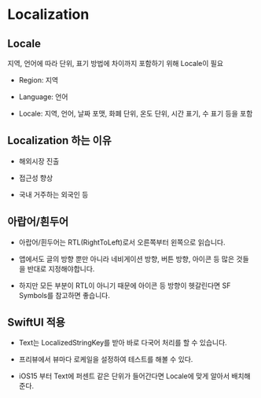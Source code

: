 # Localization

## Locale

지역, 언어에 따라 단위, 표기 방법에 차이까지 포함하기 위해 Locale이 필요

- Region: 지역

- Language: 언어

- Locale: 지역, 언어, 날짜 포맷, 화폐 단위, 온도 단위, 시간 표기, 수 표기 등을 포함

 

## Localization 하는 이유

- 해외시장 진출

- 접근성 향상

- 국내 거주하는 외국인 등

 

## 아랍어/흰두어

- 아랍어/흰두어는 RTL(RightToLeft)로서 오른쪽부터 왼쪽으로 읽습니다.

- 앱에서도 글의 방향 뿐만 아니라 네비게이션 방향, 버튼 방향, 아이콘 등 많은 것들을 반대로 지정해야합니다.

- 하지만 모든 부분이 RTL이 아니기 때문에 아이콘 등 방향이 헷갈린다면 SF Symbols를 참고하면 좋습니다.

 

## SwiftUI 적용

- Text는 LocalizedStringKey를 받아 바로 다국어 처리를 할 수 있습니다.

- 프리뷰에서 뷰마다 로케일을 설정하여 테스트를 해볼 수 있다.

- iOS15 부터 Text에 퍼센트 같은 단위가 들어간다면 Locale에 맞게 알아서 배치해준다.